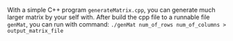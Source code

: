 With a simple C++ program `generateMatrix.cpp`, you can generate much larger matrix by your self with. After build the cpp file to a runnable file `genMat`, you can run with command: `./genMat num_of_rows num_of_columns > output_matrix_file` 

